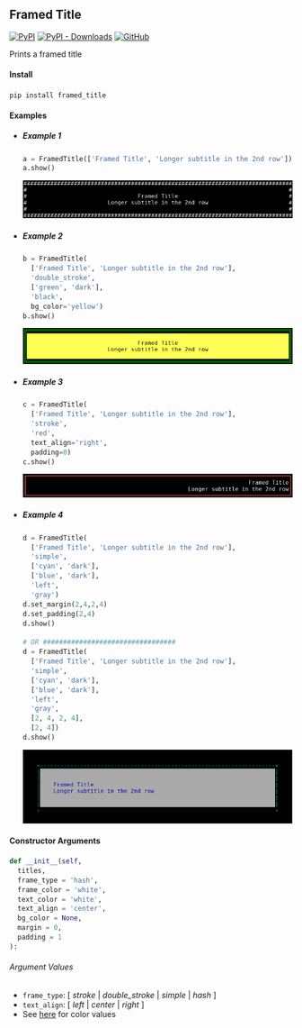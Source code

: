 ## Framed Title

[![PyPI](https://img.shields.io/pypi/v/framed_title)](https://pypi.org/project/framed_title/)
[![PyPI - Downloads](https://img.shields.io/pypi/dm/framed_title)]((https://pypi.org/project/framed_title/))
[![GitHub](https://img.shields.io/github/license/xelorabb/framed_title)](https://github.com/xelorabb/framed_title/blob/master/LICENSE)

Prints a framed title

#### Install
`pip install framed_title`

#### Examples

* ##### Example 1
  ```python
  a = FramedTitle(['Framed Title', 'Longer subtitle in the 2nd row'])
  a.show()
  ```
  ![example_01](https://raw.githubusercontent.com/xelorabb/framed_title/master/examples/example_01.png)

* ##### Example 2
  ```python
  b = FramedTitle(
    ['Framed Title', 'Longer subtitle in the 2nd row'],
    'double_stroke',
    ['green', 'dark'],
    'black',
    bg_color='yellow')
  b.show()
  ```
  ![example_02](https://raw.githubusercontent.com/xelorabb/framed_title/master/examples/example_02.png)

* ##### Example 3
  ```python
  c = FramedTitle(
    ['Framed Title', 'Longer subtitle in the 2nd row'],
    'stroke',
    'red',
    text_align='right',
    padding=0)
  c.show()
  ```
  ![example_03](https://raw.githubusercontent.com/xelorabb/framed_title/master/examples/example_03.png)

* ##### Example 4
  ```python
  d = FramedTitle(
    ['Framed Title', 'Longer subtitle in the 2nd row'],
    'simple',
    ['cyan', 'dark'],
    ['blue', 'dark'],
    'left',
    'gray')
  d.set_margin(2,4,2,4)
  d.set_padding(2,4)
  d.show()

  # OR #################################
  d = FramedTitle(
    ['Framed Title', 'Longer subtitle in the 2nd row'],
    'simple',
    ['cyan', 'dark'],
    ['blue', 'dark'],
    'left',
    'gray',
    [2, 4, 2, 4],
    [2, 4])
  d.show()
  ```
  ![example_04](https://raw.githubusercontent.com/xelorabb/framed_title/master/examples/example_04.png)

#### Constructor Arguments
```python
def __init__(self,
  titles,
  frame_type = 'hash',
  frame_color = 'white',
  text_color = 'white',
  text_align = 'center',
  bg_color = None,
  margin = 0,
  padding = 1
):
```

###### Argument Values
* `frame_type`: [ _stroke_ | _double_stroke_ | _simple_ | _hash_ ]
* `text_align`: [ _left_ | _center_ | _right_ ]
* See [here](https://github.com/xelorabb/yatts#color-palette) for color values
